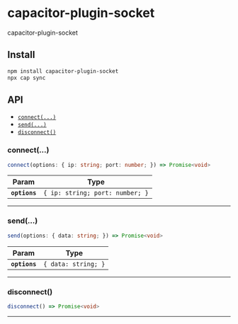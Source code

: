 # capacitor-plugin-socket

capacitor-plugin-socket

## Install

```bash
npm install capacitor-plugin-socket
npx cap sync
```

## API

<docgen-index>

* [`connect(...)`](#connect)
* [`send(...)`](#send)
* [`disconnect()`](#disconnect)

</docgen-index>

<docgen-api>
<!--Update the source file JSDoc comments and rerun docgen to update the docs below-->

### connect(...)

```typescript
connect(options: { ip: string; port: number; }) => Promise<void>
```

| Param         | Type                                       |
| ------------- | ------------------------------------------ |
| **`options`** | <code>{ ip: string; port: number; }</code> |

--------------------


### send(...)

```typescript
send(options: { data: string; }) => Promise<void>
```

| Param         | Type                           |
| ------------- | ------------------------------ |
| **`options`** | <code>{ data: string; }</code> |

--------------------


### disconnect()

```typescript
disconnect() => Promise<void>
```

--------------------

</docgen-api>
